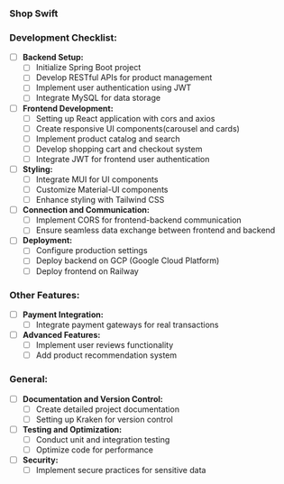 ### Shop Swift

### Development Checklist:

- [ ] **Backend Setup:**
  - [ ] Initialize Spring Boot project
  - [ ] Develop RESTful APIs for product management
  - [ ] Implement user authentication using JWT
  - [ ] Integrate MySQL for data storage

- [ ] **Frontend Development:**
  - [ ] Setting up React application with cors and axios
  - [ ] Create responsive UI components(carousel and cards)
  - [ ] Implement product catalog and search
  - [ ] Develop shopping cart and checkout system
  - [ ] Integrate JWT for frontend user authentication

- [ ] **Styling:**
  - [ ] Integrate MUI for UI components
  - [ ] Customize Material-UI components
  - [ ] Enhance styling with Tailwind CSS

- [ ] **Connection and Communication:**
  - [ ] Implement CORS for frontend-backend communication
  - [ ] Ensure seamless data exchange between frontend and backend

- [ ] **Deployment:**
  - [ ] Configure production settings
  - [ ] Deploy backend on GCP (Google Cloud Platform)
  - [ ] Deploy frontend on Railway

### Other Features:

- [ ] **Payment Integration:**
  - [ ] Integrate payment gateways for real transactions

- [ ] **Advanced Features:**
  - [ ] Implement user reviews functionality
  - [ ] Add product recommendation system

### General:

- [ ] **Documentation and Version Control:**
  - [ ] Create detailed project documentation
  - [ ] Setting up Kraken for version control

- [ ] **Testing and Optimization:**
  - [ ] Conduct unit and integration testing
  - [ ] Optimize code for performance

- [ ] **Security:**
  - [ ] Implement secure practices for sensitive data
